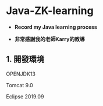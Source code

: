 # Java-ZK-learning
* **Record my Java learning process**

* **非常感謝我的老師Karry的教導**

## 1. 開發環境

  OPENJDK13

  Tomcat 9.0

  Eclipse 2019.09





